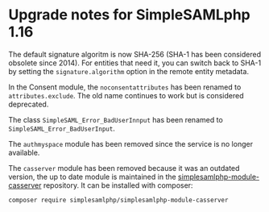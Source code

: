 Upgrade notes for SimpleSAMLphp 1.16
====================================

The default signature algoritm is now SHA-256 (SHA-1 has been considered
obsolete since 2014). For entities that need it, you can switch back to
SHA-1 by setting the `signature.algorithm` option in the remote entity
metadata.

In the Consent module, the `noconsentattributes` has been renamed to
`attributes.exclude`. The old name continues to work but is considered
deprecated.

The class `SimpleSAML_Error_BadUserInnput` has been renamed to
`SimpleSAML_Error_BadUserInput`.

The `authmyspace` module has been removed since the service is no longer
available. 

The `casserver` module has been removed because it was an outdated version,
the up to date module is maintained in the
[simplesamlphp-module-casserver](https://github.com/simplesamlphp/simplesamlphp-module-casserver)
repository. It can be installed with composer:
```
composer require simplesamlphp/simplesamlphp-module-casserver
```
